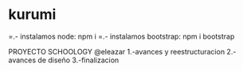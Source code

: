 # kurumi


=.- instalamos node: npm i
=.- instalamos bootstrap: npm i bootstrap


PROYECTO SCHOOLOGY
@eleazar
1.-avances y reestructuracion
2.-avances de diseño
3.-finalizacion
